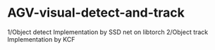 # AGV-visual-detect-and-track
1/Object detect Implementation by SSD net on libtorch
2/Object track Implementation by KCF
